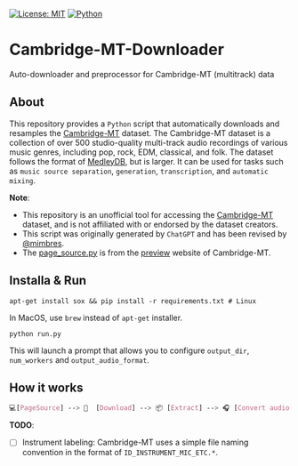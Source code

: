 [![License: MIT](https://img.shields.io/badge/License-MIT-green.svg)](https://opensource.org/licenses/MIT)
[![Python](https://img.shields.io/badge/Python-3.6|3.7|3.8|3.9-blue.svg)](https://www.python.org)

# Cambridge-MT-Downloader
Auto-downloader and preprocessor for Cambridge-MT (multitrack) data

## About
This repository provides a `Python` script that automatically downloads and resamples the [Cambridge-MT](https://www.cambridge-mt.com/ms/mtk/) dataset.  The Cambridge-MT dataset is a collection of over 500 studio-quality multi-track audio recordings of various music genres, including pop, rock, EDM, classical, and folk. The dataset follows the format of [MedleyDB](https://medleydb.weebly.com/), but is larger. It can be used for tasks such as `music source separation`, `generation`, `transcription`, and `automatic mixing`.

**Note**: 
- This repository is an unofficial tool for accessing the [Cambridge-MT](https://www.cambridge-mt.com/ms/mtk/) dataset, and is not affiliated with or endorsed by the dataset creators.
- This script was originally generated by `ChatGPT` and has been revised by [@mimbres](https://github.com/mimbres).
- The [page_source.py](https://github.com/mimbres/Cambridge-MT-Downloader/blob/main/page_source.py) is from the [preview](https://multitracksearch.cambridge-mt.com/ms-mtk-search-ads.htm) website of Cambridge-MT. 

## Installa & Run
```cli
apt-get install sox && pip install -r requirements.txt # Linux
```
In MacOS, use `brew` instead of `apt-get` installer.

```
python run.py
```
This will launch a prompt that allows you to configure `output_dir`, `num_workers` and `output_audio_format`.

## How it works
```css
💻[PageSource] --> 🚚  [Download] --> 📦 [Extract] --> 🎧 [Convert audio format]
```

**TODO**:
- [ ] Instrument labeling: Cambridge-MT uses a simple file naming convention in the format of `ID_INSTRUMENT_MIC_ETC.*`.


